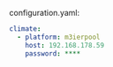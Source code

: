 configuration.yaml:
```yaml
climate:
  - platform: m3ierpool
    host: 192.168.178.59
    password: ****
```
